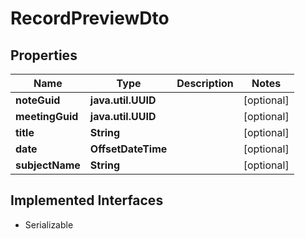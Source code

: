 

# RecordPreviewDto


## Properties

Name | Type | Description | Notes
------------ | ------------- | ------------- | -------------
**noteGuid** | **java.util.UUID** |  |  [optional]
**meetingGuid** | **java.util.UUID** |  |  [optional]
**title** | **String** |  |  [optional]
**date** | **OffsetDateTime** |  |  [optional]
**subjectName** | **String** |  |  [optional]


## Implemented Interfaces

* Serializable



